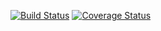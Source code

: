 [![Build Status](https://travis-ci.org/jasinai/mydsa.png?branch=master)](https://travis-ci.org/jasinai/mydsa)
[![Coverage Status](https://coveralls.io/repos/jasinai/mydsa/badge.png)](https://coveralls.io/r/jasinai/mydsa)
